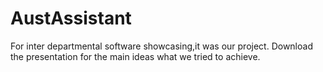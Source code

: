 # AustAssistant

For inter departmental software showcasing,it was our project. Download the presentation for the main ideas what we tried to achieve.
